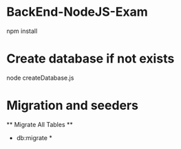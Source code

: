 # BackEnd-NodeJS-Exam

npm install 

# Create database if not exists 

 node createDatabase.js 
 
# Migration and seeders 
 ** Migrate All Tables **
 * db:migrate *


 

 
 


